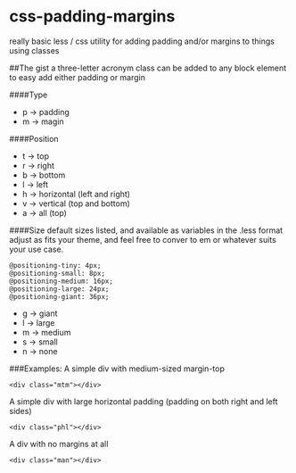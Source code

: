 css-padding-margins
====================

really basic less / css utility for adding padding and/or margins to things using classes

##The gist
a three-letter acronym class can be added to any block element to easy add either padding or margin

####Type
* p -> padding
* m -> magin

####Position
* t -> top
* r -> right
* b -> bottom
* l -> left
* h -> horizontal (left and right)
* v -> vertical (top and bottom)
* a -> all (top)

####Size
default sizes listed, and available as variables in the .less format
adjust as fits your theme, and feel free to conver to em or whatever suits your use case.
```
@positioning-tiny: 4px;
@positioning-small: 8px;
@positioning-medium: 16px;
@positioning-large: 24px;
@positioning-giant: 36px;
```
* g -> giant
* l -> large
* m -> medium
* s -> small
* n -> none

###Examples:
A simple div with medium-sized margin-top
```
<div class="mtm"></div>
```

A simple div with large horizontal padding (padding on both right and left sides)
```
<div class="phl"></div>
```

A div with no margins at all
```
<div class="man"></div>
```